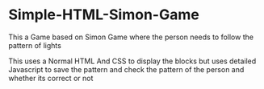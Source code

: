 # Simple-HTML-Simon-Game
This a Game based on Simon Game where the person needs to follow the pattern of lights


This uses a Normal HTML And CSS to display the blocks but uses detailed Javascript to save the pattern and check the pattern of the person and whether its correct or not
